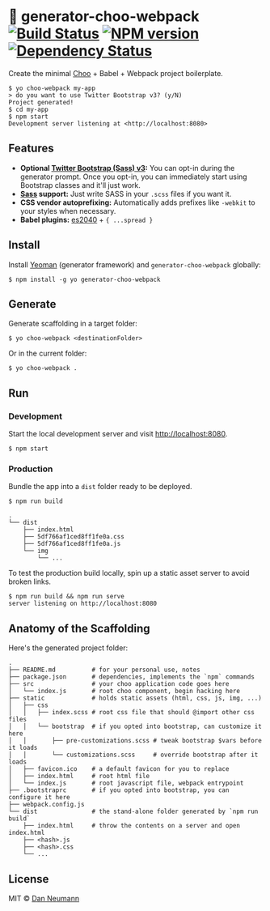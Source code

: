 
# 🚂 generator-choo-webpack [![Build Status](https://travis-ci.org/danneu/generator-choo-webpack.svg?branch=master)](https://travis-ci.org/danneu/generator-choo-webpack) [![NPM version](https://badge.fury.io/js/generator-choo-webpack.svg)](http://badge.fury.io/js/generator-choo-webpack) [![Dependency Status](https://david-dm.org/danneu/generator-choo-webpack.svg)](https://david-dm.org/danneu/generator-choo-webpack)

Create the minimal [Choo][choo] + Babel + Webpack project boilerplate.

[choo]: https://github.com/yoshuawuyts/choo

```
$ yo choo-webpack my-app
> do you want to use Twitter Bootstrap v3? (y/N)
Project generated!
$ cd my-app
$ npm start
Development server listening at <http://localhost:8080>
```

## Features

- **Optional [Twitter Bootstrap (Sass) v3](http://getbootstrap.com/):**
  You can opt-in during the generator prompt. 
  Once you opt-in, you can immediately start using Bootstrap classes
  and it'll just work.
- **[Sass](http://sass-lang.com/) support:** 
  Just write SASS in your `.scss` files if you want it.
- **CSS vendor autoprefixing:** 
  Automatically adds prefixes like `-webkit` to your styles when necessary.
- **Babel plugins:** [es2040][es2040] + `{ ...spread }`

[es2040]: https://github.com/ahdinosaur/es2040

## Install

Install [Yeoman][yeoman] (generator framework) and `generator-choo-webpack` globally:

    $ npm install -g yo generator-choo-webpack

[yeoman]: http://yeoman.io/

## Generate

Generate scaffolding in a target folder:

    $ yo choo-webpack <destinationFolder>

Or in the current folder:

    $ yo choo-webpack .

## Run

### Development

Start the local development server and visit <http://localhost:8080>.

    $ npm start

### Production

Bundle the app into a `dist` folder ready to be deployed.

    $ npm run build

    .
    └── dist
        ├── index.html
        ├── 5df766af1ced8ff1fe0a.css
        ├── 5df766af1ced8ff1fe0a.js
        └── img
            └── ...

To test the production build locally, spin up a static
asset server to avoid broken links.

    $ npm run build && npm run serve
    server listening on http://localhost:8080

## Anatomy of the Scaffolding

Here's the generated project folder:

    .
    ├── README.md          # for your personal use, notes
    ├── package.json       # dependencies, implements the `npm` commands
    ├── src                # your choo application code goes here
    │   └── index.js       # root choo component, begin hacking here
    ├── static             # holds static assets (html, css, js, img, ...)
    │   ├── css
    │   │   ├── index.scss # root css file that should @import other css files
    │   │   └── bootstrap  # if you opted into bootstrap, can customize it here
    │   │       ├── pre-customizations.scss # tweak bootstrap $vars before it loads
    │   │       └── customizations.scss     # override bootstrap after it loads
    │   ├── favicon.ico    # a default favicon for you to replace
    │   ├── index.html     # root html file
    │   └── index.js       # root javascript file, webpack entrypoint
    ├── .bootstraprc       # if you opted into bootstrap, you can configure it here
    ├── webpack.config.js
    └── dist               # the stand-alone folder generated by `npm run build`
        ├── index.html     # throw the contents on a server and open index.html
        ├── <hash>.js
        ├── <hash>.css
        └── ...

## License

MIT © [Dan Neumann](https://github.com/danneu)
